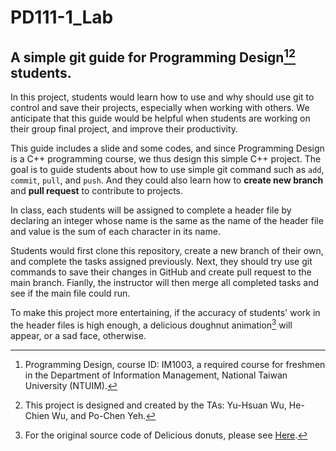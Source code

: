 # PD111-1_Lab
## A simple git guide for Programming Design[^1][^2] students.

In this project, students would learn how to use and why should use git to control and save their projects, especially when working with others. We anticipate that this guide would be helpful when students are working on their group final project, and improve their productivity.

This guide includes a slide and some codes, and since Programming Design is a C++ programming course, we thus design this simple C++ project. The goal is to guide students about how to use simple git command such as `add`, `commit`, `pull`, and `push`. And they could also learn how to **create new branch** and **pull request** to contribute to projects.

In class, each students will be assigned to complete a header file by declaring an integer whose name is the same as the name of the header file and value is the sum of each character in its name.

Students would first clone this repository, create a new branch of their own, and complete the tasks assigned previously. Next, they should try use git commands to save their changes in GitHub and create pull request to the main branch. Fianlly, the instructor will then merge all completed tasks and see if the main file could run.

To make this project more entertaining, if the accuracy of students' work in the header files is high enough, a delicious doughnut animation[^3] will appear, or a sad face, otherwise.




[^1]: Programming Design, course ID: IM1003, a required course for freshmen in the Department of Information Management, National Taiwan University (NTUIM).
[^2]: This project is designed and created by the TAs: Yu-Hsuan Wu, He-Chien Wu, and Po-Chen Yeh.
[^3]: For the original source code of Delicious donuts, please see [Here](https://github.com/hadal1337/ASCII-Doughnut/blob/master/ASCII%20Doughnut.cpp).

